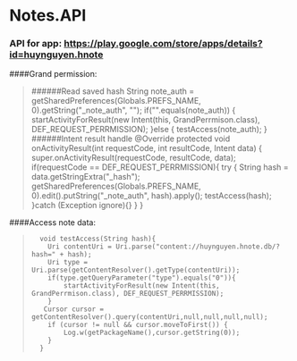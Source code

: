 # Notes.API

### API for app: https://play.google.com/store/apps/details?id=huynguyen.hnote

####Grand permission:
>
> ######Read saved hash
>        String note_auth = getSharedPreferences(Globals.PREFS_NAME, 0).getString("_note_auth", "");
>       if("".equals(note_auth)) {
>           startActivityForResult(new Intent(this, GrandPerrmison.class), DEF_REQUEST_PERRMISSION);
>       }else {
>           testAccess(note_auth);
>       }
> ######Intent result handle
>      @Override
>       protected void onActivityResult(int requestCode, int resultCode, Intent data) {
>           super.onActivityResult(requestCode, resultCode, data);
>         if(requestCode == DEF_REQUEST_PERRMISSION){
>               try {
>                   String hash = data.getStringExtra("_hash");
>                   getSharedPreferences(Globals.PREFS_NAME, 0).edit().putString("_note_auth", hash).apply();
>                   testAccess(hash);
>               }catch (Exception ignore){}
>           }
>       }

####Access note data:
        
>       void testAccess(String hash){
>         Uri contentUri = Uri.parse("content://huynguyen.hnote.db/?hash=" + hash);
>         Uri type =  Uri.parse(getContentResolver().getType(contentUri));
>         if(type.getQueryParameter("type").equals("0")){
>             startActivityForResult(new Intent(this, GrandPerrmison.class), DEF_REQUEST_PERRMISSION);
>         }
>        Cursor cursor = getContentResolver().query(contentUri,null,null,null,null);
>         if (cursor != null && cursor.moveToFirst()) {
>             Log.w(getPackageName(),cursor.getString(0));
>         }
>       }
